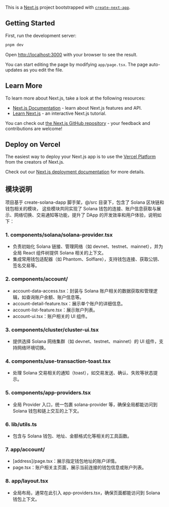 This is a [Next.js](https://nextjs.org) project bootstrapped with [
`create-next-app`](https://nextjs.org/docs/app/api-reference/cli/create-next-app).

## Getting Started

First, run the development server:

```bash
pnpm dev
```

Open [http://localhost:3000](http://localhost:3000) with your browser to see the result.

You can start editing the page by modifying `app/page.tsx`. The page auto-updates as you edit the file.

## Learn More

To learn more about Next.js, take a look at the following resources:

- [Next.js Documentation](https://nextjs.org/docs) - learn about Next.js features and API.
- [Learn Next.js](https://nextjs.org/learn) - an interactive Next.js tutorial.

You can check out [the Next.js GitHub repository](https://github.com/vercel/next.js) - your feedback and contributions
are welcome!

## Deploy on Vercel

The easiest way to deploy your Next.js app is to use
the [Vercel Platform](https://vercel.com/new?utm_medium=default-template&filter=next.js&utm_source=create-next-app&utm_campaign=create-next-app-readme)
from the creators of Next.js.

Check out our [Next.js deployment documentation](https://nextjs.org/docs/app/building-your-application/deploying) for
more details.

## 模块说明

项目基于 create-solana-dapp 脚手架，@/src 目录下，包含了 Solana 区块链和钱包相关的模块，
这些模块共同实现了 Solana 钱包的连接、账户信息获取与展示、网络切换、交易通知等功能，提升了 DApp 的开发效率和用户体验，说明如下：

### 1. components/solana/solana-provider.tsx
- 负责初始化 Solana 链接、管理网络（如 devnet、testnet、mainnet），并为全局 React 组件树提供 Solana 相关的上下文。
- 集成常用钱包适配器（如 Phantom、Solflare），支持钱包连接、获取公钥、签名交易等。

### 2. components/account/
- account-data-access.tsx：封装与 Solana 账户相关的数据获取和管理逻辑，如查询账户余额、账户信息等。
- account-detail-feature.tsx：展示单个账户的详细信息。
- account-list-feature.tsx：展示账户列表。
- account-ui.tsx：账户相关的 UI 组件。

### 3. components/cluster/cluster-ui.tsx
- 提供选择 Solana 网络集群（如 devnet、testnet、mainnet）的 UI 组件，支持网络环境切换。

### 4. components/use-transaction-toast.tsx
- 处理 Solana 交易相关的通知（toast），如交易发送、确认、失败等状态提示。

### 5. components/app-providers.tsx
- 全局 Provider 入口，统一包裹 solana-provider 等，确保全局都能访问到 Solana 钱包和链上交互的上下文。

### 6. lib/utils.ts
- 包含与 Solana 钱包、地址、金额格式化等相关的工具函数。

### 7. app/account/
- [address]/page.tsx：展示指定钱包地址的账户详情。
- page.tsx：账户相关主页面，展示当前连接的钱包信息或账户列表。

### 8. app/layout.tsx
- 全局布局，通常在此引入 app-providers.tsx，确保页面都能访问到 Solana 钱包上下文。


